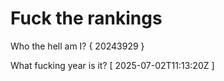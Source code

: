 # Fuck the rankings

Who the hell am I?
{ 20243929 }

What fucking year is it?
[ 2025-07-02T11:13:20Z ]
